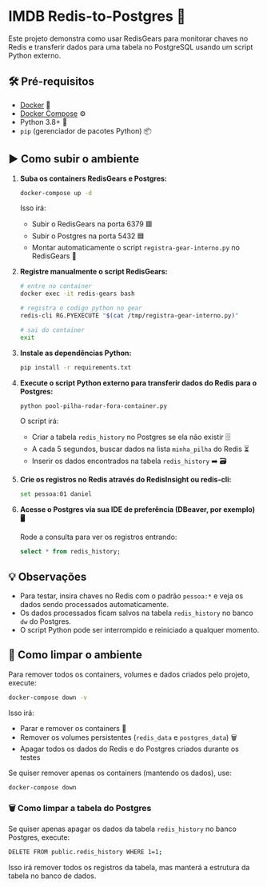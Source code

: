 # IMDB Redis-to-Postgres 🚀

Este projeto demonstra como usar RedisGears para monitorar chaves no Redis e transferir dados para uma tabela no PostgreSQL usando um script Python externo.

## 🛠️ Pré-requisitos

- [Docker](https://www.docker.com/) 🐳
- [Docker Compose](https://docs.docker.com/compose/) ⚙️
- Python 3.8+ 🐍
- `pip` (gerenciador de pacotes Python) 📦

## ▶️ Como subir o ambiente

1. **Suba os containers RedisGears e Postgres:**

   ```sh
   docker-compose up -d
   ```

   Isso irá:
   - Subir o RedisGears na porta 6379 🟥
   - Subir o Postgres na porta 5432 🟦
   - Montar automaticamente o script `registra-gear-interno.py` no RedisGears 📄

2. **Registre manualmente o script RedisGears:**

   ```sh
   # entre no container
   docker exec -it redis-gears bash
   ```

   ```sh
   # registra o codigo python no gear
   redis-cli RG.PYEXECUTE "$(cat /tmp/registra-gear-interno.py)"
   ```

   ```sh
   # sai do container
   exit
   ```

3. **Instale as dependências Python:**

   ```sh
   pip install -r requirements.txt
   ```

4. **Execute o script Python externo para transferir dados do Redis para o Postgres:**

   ```sh
   python pool-pilha-rodar-fora-container.py
   ```

   O script irá:
   - Criar a tabela `redis_history` no Postgres se ela não existir 🗄️
   - A cada 5 segundos, buscar dados na lista `minha_pilha` do Redis ⏳
   - Inserir os dados encontrados na tabela `redis_history` ➡️ 🗃️

5. **Crie os registros no Redis através do RedisInsight ou redis-cli:**

   ```sh
   set pessoa:01 daniel
   ```

6. **Acesse o Postgres via sua IDE de preferência (DBeaver, por exemplo) 🖥️**
   
   Rode a consulta para ver os registros entrando:
   ```sql
   select * from redis_history;
   ```

## 💡 Observações

- Para testar, insira chaves no Redis com o padrão `pessoa:*` e veja os dados sendo processados automaticamente.
- Os dados processados ficam salvos na tabela `redis_history` no banco `dw` do Postgres.
- O script Python pode ser interrompido e reiniciado a qualquer momento.

## 🧹 Como limpar o ambiente

Para remover todos os containers, volumes e dados criados pelo projeto, execute:

```sh
docker-compose down -v
```

Isso irá:
- Parar e remover os containers 🛑
- Remover os volumes persistentes (`redis_data` e `postgres_data`) 🗑️
- Apagar todos os dados do Redis e do Postgres criados durante os testes

Se quiser remover apenas os containers (mantendo os dados), use:

```sh
docker-compose down
```

### 🗑️ Como limpar a tabela do Postgres

Se quiser apenas apagar os dados da tabela `redis_history` no banco Postgres, execute:

```sh
DELETE FROM public.redis_history WHERE 1=1;
```

Isso irá remover todos os registros da tabela, mas manterá a estrutura da tabela no banco de dados.